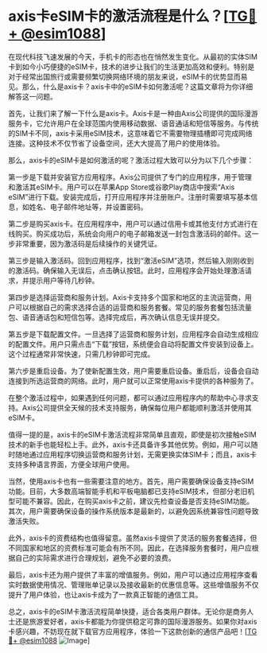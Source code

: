 # axis卡eSIM卡的激活流程是什么？[[TG💪+ @esim1088](https://t.me/s/esim1088)]

在现代科技飞速发展的今天，手机卡的形态也在悄然发生变化。从最初的实体SIM卡到如今小巧便捷的eSIM卡，技术的进步让我们的生活更加高效和便利。特别是对于经常出国旅行或需要频繁切换网络环境的朋友来说，eSIM卡的优势显而易见。那么，什么是axis卡？axis卡中的eSIM卡如何激活呢？这篇文章将为你详细解答这一问题。

首先，让我们来了解一下什么是axis卡。Axis卡是一种由Axis公司提供的国际漫游服务卡，它允许用户在全球范围内使用移动数据、语音通话和短信等服务。与传统的SIM卡不同，axis卡采用eSIM技术，这意味着它不需要物理插槽即可完成网络连接。这种技术不仅节省了设备空间，还大大提高了用户的使用体验。

那么，axis卡的eSIM卡是如何激活的呢？激活过程大致可以分为以下几个步骤：

第一步是下载并安装官方应用程序。Axis公司提供了专门的应用程序，用于管理和激活其eSIM卡。用户可以在苹果App Store或谷歌Play商店中搜索“Axis eSIM”进行下载。安装完成后，打开应用程序并注册账户。注册时需要填写基本信息，如姓名、电子邮件地址等，并设置密码。

第二步是购买axis卡。在应用程序中，用户可以通过信用卡或其他支付方式进行在线购买。购买成功后，系统会向用户的电子邮箱发送一封包含激活码的邮件。这一步非常重要，因为激活码是后续操作的关键凭证。

第三步是输入激活码。回到应用程序，找到“激活eSIM”选项，然后输入刚刚收到的激活码。确保输入无误后，点击确认按钮。此时，应用程序会开始处理激活请求，并提示用户等待几秒钟。

第四步是选择运营商和服务计划。Axis卡支持多个国家和地区的主流运营商，用户可以根据自己的需求选择合适的运营商和服务套餐。常见的服务套餐包括流量包、语音通话包和短信包等。选择完成后，再次确认信息无误并提交。

第五步是下载配置文件。一旦选择了运营商和服务计划，应用程序会自动生成相应的配置文件。用户只需点击“下载”按钮，系统便会自动将配置文件安装到设备上。这个过程通常非常快速，只需几秒钟即可完成。

第六步是重启设备。为了使新配置生效，用户需要重启设备。重启后，设备会自动连接到所选运营商的网络。此时，用户就可以正常使用axis卡提供的各种服务了。

在整个激活过程中，如果遇到任何问题，都可以通过应用程序内的帮助中心寻求支持。Axis公司提供全天候的技术支持服务，确保每位用户都能顺利激活并使用其eSIM卡。

值得一提的是，axis卡的eSIM卡激活流程非常简单且直观，即使是初次接触eSIM技术的新手也能轻松上手。此外，axis卡还具备许多其他优势。例如，用户可以随时随地通过应用程序切换运营商和服务计划，无需更换实体SIM卡；而且，axis卡支持多种语言界面，方便全球用户使用。

当然，使用axis卡也有一些需要注意的地方。首先，用户需要确保设备支持eSIM功能。目前，大多数高端智能手机和平板电脑都已支持eSIM技术，但部分老旧机型可能不兼容。因此，在购买axis卡之前，建议先检查设备是否支持eSIM功能。其次，用户需要确保设备的操作系统版本是最新的，以避免因系统兼容性问题导致激活失败。

此外，axis卡的资费结构也值得留意。虽然axis卡提供了灵活的服务套餐选择，但不同国家和地区的资费标准可能会有所不同。因此，在选择服务套餐时，用户应根据自己的实际需求进行合理规划，避免不必要的浪费。

最后，axis卡还为用户提供了丰富的增值服务。例如，用户可以通过应用程序查看实时数据使用情况、管理账单记录以及接收最新的优惠信息等。这些增值服务不仅提升了用户体验，也让axis卡成为了一款真正智能的通信工具。

总之，axis卡的eSIM卡激活流程简单快捷，适合各类用户群体。无论你是商务人士还是旅游爱好者，axis卡都能为你提供稳定可靠的国际漫游服务。如果你对axis卡感兴趣，不妨现在就下载官方应用程序，体验一下这款创新的通信产品吧！[[TG💪+ @esim1088](https://t.me/s/esim1088) ![Image](https://i.postimg.cc/4NQfJmqS/Snipaste-2025-05-13-00-14-12.png)]